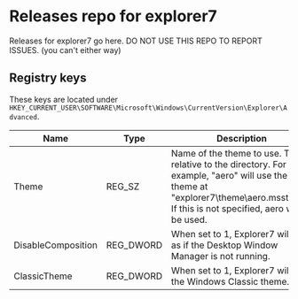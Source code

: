 # Releases repo for explorer7
Releases for explorer7 go here.
DO NOT USE THIS REPO TO REPORT ISSUES. (you can't either way)

## Registry keys

These keys are located under `HKEY_CURRENT_USER\SOFTWARE\Microsoft\Windows\CurrentVersion\Explorer\Advanced`.

| Name | Type | Description |
| ---- | ---- | ----------- |
| Theme | REG_SZ | Name of the theme to use. This is relative to the directory. For example, "aero" will use the theme at "explorer7\theme\aero.msstyles". If this is not specified, aero will be used. |
| DisableComposition | REG_DWORD | When set to 1, Explorer7 will act as if the Desktop Window Manager is not running. |
| ClassicTheme | REG_DWORD | When set to 1, Explorer7 will use the Windows Classic theme. |
